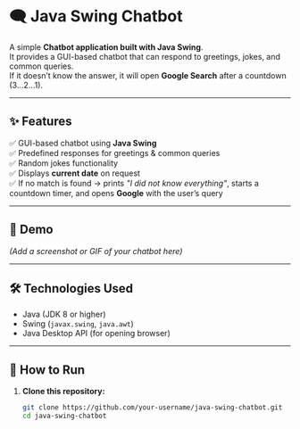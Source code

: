 # 🗨️ Java Swing Chatbot

A simple **Chatbot application built with Java Swing**.  
It provides a GUI-based chatbot that can respond to greetings, jokes, and common queries.  
If it doesn’t know the answer, it will open **Google Search** after a countdown (3...2...1).  

---

## ✨ Features

✅ GUI-based chatbot using **Java Swing**  
✅ Predefined responses for greetings & common queries  
✅ Random jokes functionality  
✅ Displays **current date** on request  
✅ If no match is found → prints *"I did not know everything"*, starts a countdown timer, and opens **Google** with the user’s query  

---

## 📸 Demo

*(Add a screenshot or GIF of your chatbot here)*  

---

## 🛠️ Technologies Used

- Java (JDK 8 or higher)  
- Swing (`javax.swing`, `java.awt`)  
- Java Desktop API (for opening browser)  

---

## 🚀 How to Run

1. **Clone this repository:**
   ```bash
   git clone https://github.com/your-username/java-swing-chatbot.git
   cd java-swing-chatbot
